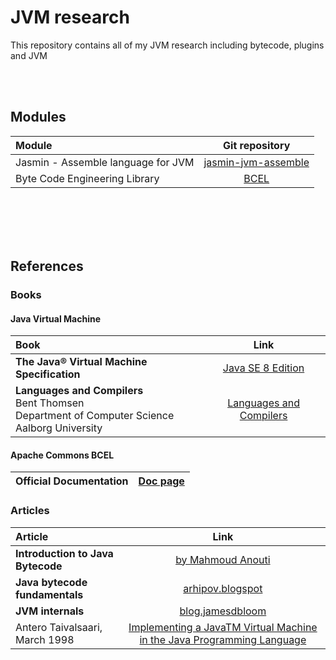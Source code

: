 # JVM research

This repository contains all of my JVM research including bytecode, plugins and JVM

<br><br>

## Modules

| Module | Git repository |
| :----- | :------------: |
| Jasmin - Assemble language for JVM| [jasmin-jvm-assemble](https://github.com/AppLoidx/jasmin-jvm-assemble) |
| Byte Code Engineering Library | [BCEL](https://github.com/AppLoidx/BCEL) |

<br><br><br><br>

## References

### Books
#### Java Virtual Machine

| Book | Link |
| :----- | :------------: |
| **The Java® Virtual Machine Specification** | [Java SE 8 Edition](https://docs.oracle.com/javase/specs/jvms/se8/html/index.html) |
| **Languages and Compilers**<BR>Bent Thomsen<br>Department of Computer Science<br>Aalborg University | [Languages and Compilers](http://people.cs.aau.dk/~bt/SPOF06/SPOF06-9-2.pdf) |
  
  
#### Apache Commons BCEL

| **Official Documentation** | [Doc page](https://commons.apache.org/proper/commons-bcel/) |
| :----- | :------------: |

### Articles
| Article | Link |
| :----- | :------------: |
| **Introduction to Java Bytecode**| [by Mahmoud Anouti](https://dzone.com/articles/introduction-to-java-bytecode) |
| **Java bytecode fundamentals** | [arhipov.blogspot](http://arhipov.blogspot.com/2011/01/java-bytecode-fundamentals.html) |
| **JVM internals** | [blog.jamesdbloom](http://blog.jamesdbloom.com/JVMInternals.html) |
|Antero Taivalsaari, March 1998|[Implementing a JavaTM Virtual Machine in the Java Programming Language](http://citeseerx.ist.psu.edu/viewdoc/download?doi=10.1.1.23.6391&rep=rep1&type=pdf)|
